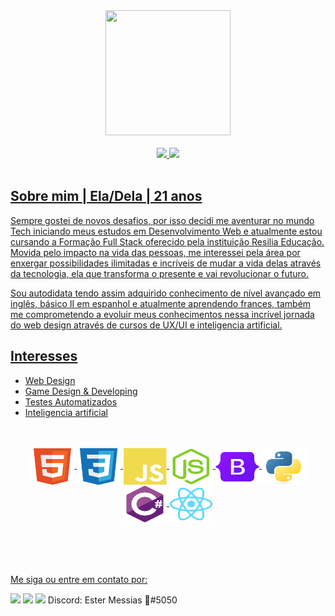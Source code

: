 <div align="center"> <img src="https://user-images.githubusercontent.com/87023023/178999455-77c22620-693b-4a2c-9a14-78b78228894c.png" width="200" height="200"> </div>

<br>

<div align="center">
  <a href="https://github.com/est8r">
  <img height="150em" src="https://github-readme-stats.vercel.app/api?username=est8r&show_icons=true&theme=dracula&include_all_commits=true"/> 
  <img height="150em" src="https://github-readme-stats.vercel.app/api/top-langs/?username=est8r&layout=compact&langs_count=7&theme=dracula"/>
</div>

  <br>
  
  ## Sobre mim | Ela/Dela | 21 anos
  Sempre gostei de novos desafios, por isso decidi me aventurar no mundo Tech iniciando meus estudos em Desenvolvimento Web e atualmente estou cursando a Formação Full Stack oferecido pela instituição Resilia Educação.
  Movida pelo impacto na vida das pessoas, me interessei pela área por enxergar possibilidades ilimitadas e incríveis de mudar a vida delas através da tecnologia, ela que transforma o presente e vai revolucionar o futuro.

Sou autodidata tendo assim adquirido conhecimento de nível avançado em inglês, básico II em espanhol e atualmente aprendendo frances, também me comprometendo a evoluir meus conhecimentos nessa incrível jornada do web design através de cursos de UX/UI e inteligencia artificial.
  
  ## Interesses
  - Web Design
  - Game Design & Developing
  - Testes Automatizados
  - Inteligencia artificial
  
 <br>
  <div align="center" style="display: inline_block"><br>
    <img align="center" alt="ester-HTML" height="60" width="70" src="https://raw.githubusercontent.com/devicons/devicon/master/icons/html5/html5-original.svg">
  <img align="center" alt="ester-CSS" height="60" width="70" src="https://raw.githubusercontent.com/devicons/devicon/master/icons/css3/css3-original.svg">
  <img align="center" alt="ester-Js" height="60" width="70" src="https://raw.githubusercontent.com/devicons/devicon/master/icons/javascript/javascript-plain.svg">
  <img align="center" alt="ester-React" height="60" width="70" src="https://raw.githubusercontent.com/devicons/devicon/master/icons/nodejs/nodejs-original.svg">
  <img align="center" alt="ester-Bootstrap" height="60" width="70" src="https://raw.githubusercontent.com/devicons/devicon/master/icons/bootstrap/bootstrap-original.svg">
  <img align="center" alt="ester-Python" height="60" width="70" src="https://raw.githubusercontent.com/devicons/devicon/master/icons/python/python-original.svg">
  <img align="center" alt="ester-csharp" height="60" width="70" src="https://raw.githubusercontent.com/devicons/devicon/master/icons/csharp/csharp-original.svg">
  <img align="center" alt="ester-react" height="60" width="70" src="https://raw.githubusercontent.com/devicons/devicon/master/icons/react/react-original.svg">
</div>
  
  <br>
  <br>
  <br>
  <br>
  
  
  Me siga ou entre em contato por:
  <div >
  <a href="https://instagram.com/est8r" target="_blank"><img src="https://img.shields.io/badge/-Instagram-%23E4405F?style=for-the-badge&logo=instagram&logoColor=white" target="_blank"></a> 
  <a href = "mailto:estermessias6@gmail.com"><img src="https://img.shields.io/badge/-Gmail-%23333?style=for-the-badge&logo=gmail&logoColor=white" target="_blank"></a>
  <a href="https://www.linkedin.com/in/ester-messias-08b706177/" target="_blank"><img src="https://img.shields.io/badge/-LinkedIn-%230077B5?style=for-the-badge&logo=linkedin&logoColor=white" target="_blank"></a>
    Discord: Ester Messias 🐉#5050
  </div>
